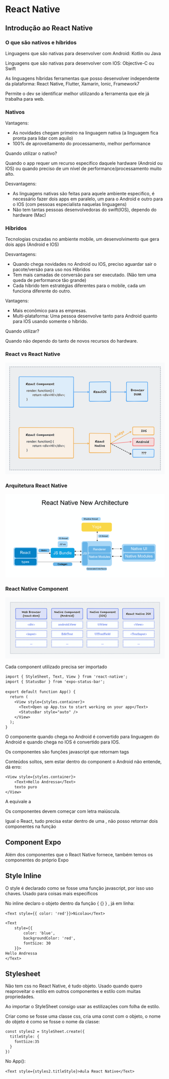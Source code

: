 # React Native

## Introdução ao React Native

### O que são nativos e híbridos

Linguagens que são nativas para desenvolver com Android: Kotlin ou Java

Linguagens que são nativas para desenvolver com IOS: Objective-C ou Swift

As linguagens híbridas ferramentas que posso desenvolver independente da plataforma: React Native, Flutter, Xamarin, Ionic, Framework7

Permite o dev se identificar melhor utilizando a ferramenta que ele já trabalha para web.

### Nativos

Vantagens: 

* As novidades chegam primeiro na linguagem nativa (a linguagem fica pronta para lidar com aquilo)
* 100% de aproveitamento do processamento, melhor performance

Quando utilizar o nativo?

Quando o app requer um recurso especifico daquele hardware (Android ou IOS) ou quando preciso de um nível de performance/processamento muito alto.

Desvantagens:

* As linguagens nativas são feitas para aquele ambiente especifico, é necessário fazer dois apps em paralelo, um para o Android e outro para o IOS (com pessoas especialista naquelas linguagens)
* Não tem tantas pessoas desenvolvedoras do swift(IOS), dependo do hardware (Mac)

### Híbridos

Tecnologias cruzadas no ambiente mobile, um desenvolvimento que gera dois apps (Android e IOS)

Desvantagens: 

* Quando chega novidades no Android ou IOS, preciso aguardar sair o pacote/versão para uso nos Híbridos
* Tem mais camadas de conversão para ser executado. (Não tem uma queda de performance tão grande)
* Cada híbrido tem estratégias diferentes para o mobile, cada um funciona diferente do outro.

Vantagens:

* Mais econômico para as empresas.
* Multi-plataforma: Uma pessoa desenvolve tanto para Android quanto para IOS usando somente o híbrido.

Quando utilizar?

Quando não dependo do tanto de novos recursos do hardware.

### React vs React Native

![ReactJS vs React Native](./tldraw/react-vs-reactNative.png)

### Arquitetura React Native

![Architecture React Native](./tldraw/react-native-new-architecture.png)

### React Native Component 

![React Native Component](./tldraw/react-native-jsx.png)

Cada component utilizado precisa ser importado

```
import { StyleSheet, Text, View } from 'react-native';
import { StatusBar } from 'expo-status-bar';

export default function App() {
  return (
    <View style={styles.container}>
      <Text>Open up App.tsx to start working on your app</Text>
      <StatusBar style="auto" />
    </View>
  );
}
```

O componente quando chega no Android é convertido para linguagem do Android e quando chega no IOS é convertido para IOS.

Os componentes são funções javascript que retornam tags

Conteúdos soltos, sem estar dentro do component o Android não entende, dá erro:

```
<View style={styles.container}>
    <Text>Hello Andressa</Text>
    texto puro
</View>
```

A <View> equivale a <div>

Os componentes devem começar com letra maiúscula.

Igual o React, tudo precisa estar dentro de uma <View>, não posso retornar dois componentes na função

## Component Expo

Além dos componentes que o React Native fornece, também temos os componentes do próprio Expo

## Style Inline

O style é declarado como se fosse uma função javascript, por isso uso chaves. Usado para coisas mais específicos

No inline declaro o objeto dentro da função { {} } , já em linha:

`<Text style={{ color: 'red'}}>Nicolau</Text>`

```
<Text 
    style={{
        color: 'blue', 
        backgroundColor: 'red',
        fontSize: 30
    }}>
Hello Andressa
</Text>
```

## Stylesheet

Não tem css no React Native, é tudo objeto. Usado quando quero reaproveitar o estilo em outros componentes e estilo com muitas propriedades.

Ao importar o StyleSheet consigo usar as estilizações com folha de estilo. 

Criar como se fosse uma classe css, cria uma const com o objeto, o nome do objeto é como se fosse o nome da classe:

```
const styles2 = StyleSheet.create({
  titleStyle: {
    fontSize:35
  }
})
```

No App():

`<Text style={styles2.titleStyle}>Aula React Native</Text>`

